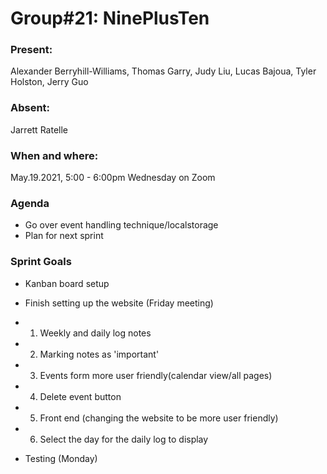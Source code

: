 # Group#21: NinePlusTen

### Present:

Alexander Berryhill-Williams, Thomas Garry, Judy Liu, Lucas Bajoua, Tyler Holston, Jerry Guo

### Absent:

Jarrett Ratelle

### When and where:

May.19.2021, 5:00 - 6:00pm Wednesday on Zoom

### Agenda

- Go over event handling technique/localstorage
- Plan for next sprint

### Sprint Goals

- Kanban board setup

- Finish setting up the website (Friday meeting)
- 1. Weekly and daily log notes
- 2. Marking notes as 'important'
- 3. Events form more user friendly(calendar view/all pages)
- 4. Delete event button
- 5. Front end (changing the website to be more user friendly)
- 6. Select the day for the daily log to display
- Testing (Monday)
